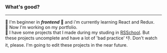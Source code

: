 ### What's good? 

<!--
**OValya/OValya** is a ✨ _special_ ✨ repository because its `README.md` (this file) appears on your GitHub profile.

Here are some ideas to get you started:

- 🔭 I’m currently working on ...
- 🌱 I’m currently learning ...
- 👯 I’m looking to collaborate on ...
- 🤔 I’m looking for help with ...
- 💬 Ask me about ...
- 📫 How to reach me: ...
- 😄 Pronouns: ...
- ⚡ Fun fact: ...
-->

---

👋 I'm beginner in ***frontend*** :eyes: and i'm currently learning React and Redux.  
📝 Now I'm working on my portfolio.   
💼 I have some projects that I made during my studing in [RSSchool](https://rs.school). But these projects uncomplete and have a lot of 'bad practice' 👎. Don't watch it, please. I'm going to edit these projects in the near future. 








